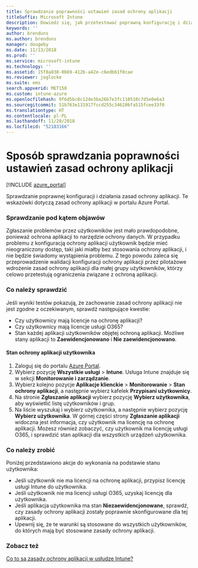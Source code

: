 ```yaml
---
title: Sprawdzanie poprawności ustawień zasad ochrony aplikacji
titleSuffix: Microsoft Intune
description: Dowiedz się, jak przetestować poprawną konfigurację i działanie zasad ochrony aplikacji.
keywords: ''
author: brenduns
ms.author: brenduns
manager: dougeby
ms.date: 11/13/2018
ms.prod: ''
ms.service: microsoft-intune
ms.technology: ''
ms.assetid: 15f8a838-0b69-412b-a42e-c6edb61f0cae
ms.reviewer: joglocke
ms.suite: ems
search.appverid: MET150
ms.custom: intune-azure
ms.openlocfilehash: 9f6d5bc8c124e3ba26b7e3fc110510c7d5e0e6a3
ms.sourcegitcommit: 51b763e131917fccd255c346286fa515fcee33f0
ms.translationtype: HT
ms.contentlocale: pl-PL
ms.lasthandoff: 11/20/2018
ms.locfileid: "52183166"
---
```

# <a name="how-to-validate-your-app-protection-policy-setup"></a>Sposób sprawdzania poprawności ustawień zasad ochrony aplikacji

[!INCLUDE [azure_portal](./includes/azure_portal.md)]

Sprawdzanie poprawnej konfiguracji i działania zasad ochrony aplikacji. Te wskazówki dotyczą zasad ochrony aplikacji w portalu Azure Portal.

### <a name="checking-for-symptoms"></a>Sprawdzanie pod kątem objawów
Zgłaszanie problemów przez użytkowników jest mało prawdopodobne, ponieważ ochrona aplikacji to narzędzie ochrony danych. W przypadku problemu z konfiguracją ochrony aplikacji użytkownik będzie mieć nieograniczony dostęp, taki jaki miałby bez stosowania ochrony aplikacji, i nie będzie świadomy wystąpienia problemu. Z tego powodu zaleca się przeprowadzenie walidacji konfiguracji ochrony aplikacji przez pilotażowe wdrożenie zasad ochrony aplikacji dla małej grupy użytkowników, którzy celowo przetestują ograniczenia związane z ochroną aplikacji.


### <a name="what-to-check"></a>Co należy sprawdzić

Jeśli wyniki testów pokazują, że zachowanie zasad ochrony aplikacji nie jest zgodne z oczekiwanym, sprawdź następujące kwestie:

- Czy użytkownicy mają licencje na ochronę aplikacji?
- Czy użytkownicy mają licencje usługi O365?
- Stan każdej aplikacji użytkowników objętej ochroną aplikacji. Możliwe stany aplikacji to **Zaewidencjonowano** i **Nie zaewidencjonowano**.

#### <a name="user-app-protection-status"></a>Stan ochrony aplikacji użytkownika
1. Zaloguj się do portalu [Azure Portal](https://portal.azure.com).
2. Wybierz pozycję **Wszystkie usługi** > **Intune**. Usługa Intune znajduje się w sekcji **Monitorowanie i zarządzanie**.
3. Wybierz kolejno pozycje **Aplikacje klienckie** > **Monitorowanie** >  **Stan ochrony aplikacji**, a następnie wybierz kafelek **Przypisani użytkownicy**. 
4. Na stronie **Zgłaszanie aplikacji** wybierz pozycję **Wybierz użytkownika**, aby wyświetlić listę użytkowników i grup. 
5. Na liście wyszukaj i wybierz użytkownika, a następnie wybierz pozycję **Wybierz użytkownika**. W górnej części strony **Zgłaszanie aplikacji** widoczna jest informacja, czy użytkownik ma licencję na ochronę aplikacji. Możesz również zobaczyć, czy użytkownik ma licencję usługi O365, i sprawdzić stan aplikacji dla wszystkich urządzeń użytkownika.



### <a name="what-to-do"></a>Co należy zrobić
Poniżej przedstawiono akcje do wykonania na podstawie stanu użytkownika:

- Jeśli użytkownik nie ma licencji na ochronę aplikacji, przypisz licencję usługi Intune do użytkownika.
- Jeśli użytkownik nie ma licencji usługi O365, uzyskaj licencję dla użytkownika.
- Jeśli aplikacja użytkownika ma stan **Niezaewidencjonowane**, sprawdź, czy zasady ochrony aplikacji zostały poprawnie skonfigurowane dla tej aplikacji.
- Upewnij się, że te warunki są stosowane do wszystkich użytkowników, do których mają być stosowane zasady ochrony aplikacji.

### <a name="see-also"></a>Zobacz też

[Co to są zasady ochrony aplikacji w usłudze Intune?](app-protection-policies.md)
